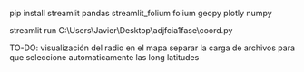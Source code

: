 pip install streamlit pandas streamlit_folium folium geopy plotly numpy 


streamlit run C:\Users\Javier\Desktop\adjfcia1fase\coord.py 


TO-DO:
visualización del radio en el mapa
separar la carga de archivos para que seleccione automaticamente las long latitudes
